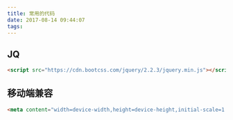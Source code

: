 ```yaml
---
title: 常用的代码
date: 2017-08-14 09:44:07
tags:
---
```


## JQ
```html
<script src="https://cdn.bootcss.com/jquery/2.2.3/jquery.min.js"></script>
```

## 移动端兼容
```html
<meta content="width=device-width,height=device-height,initial-scale=1.0, minimum-scale=1.0, maximum-scale=1.0, user-scalable=no" name="viewport">
```